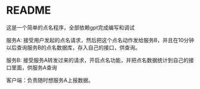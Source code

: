 # README

这是一个简单的点名程序，全部依赖gpt完成编写和调试

服务A: 接受用户发起的点名请求，然后把这个点名动作发给服务B，并且在10分钟以后查询服务B的点名数据库，存入自己的接口，供查询。

服务B: 接受服务A转发过来的请求，开启点名功能，并把点名数据统计到自己的接口里面，供服务A查询

客户端：负责随时想服务A上报数据。